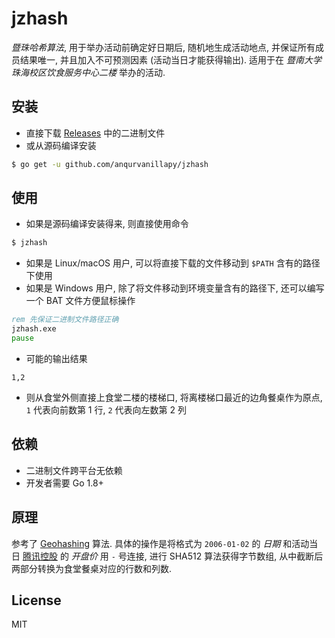 # jzhash

*暨珠哈希算法*, 用于举办活动前确定好日期后, 随机地生成活动地点,
并保证所有成员结果唯一, 并且加入不可预测因素 (活动当日才能获得输出). 适用于在
*暨南大学珠海校区饮食服务中心二楼* 举办的活动.

## 安装

- 直接下载 [Releases](https://github.com/anqurvanillapy/jzhash/releases)
中的二进制文件
- 或从源码编译安装

```bash
$ go get -u github.com/anqurvanillapy/jzhash
```

## 使用

- 如果是源码编译安装得来, 则直接使用命令

```bash
$ jzhash
```

- 如果是 Linux/macOS 用户, 可以将直接下载的文件移动到 `$PATH` 含有的路径下使用
- 如果是 Windows 用户, 除了将文件移动到环境变量含有的路径下, 还可以编写一个 BAT
文件方便鼠标操作

```bat
rem 先保证二进制文件路径正确
jzhash.exe
pause
```

- 可能的输出结果

```
1,2
```

- 则从食堂外侧直接上食堂二楼的楼梯口, 将离楼梯口最近的边角餐桌作为原点, `1`
代表向前数第 1 行, `2` 代表向左数第 2 列

## 依赖

- 二进制文件跨平台无依赖
- 开发者需要 Go 1.8+

## 原理

参考了 [Geohashing](https://www.xkcd.com/426/) 算法.  具体的操作是将格式为
`2006-01-02` 的 *日期* 和活动当日 [腾讯控股](http://gu.qq.com/hk00700/gp)
的 *开盘价* 用 `-` 号连接, 进行 SHA512 算法获得字节数组,
从中截断后两部分转换为食堂餐桌对应的行数和列数.

## License

MIT
